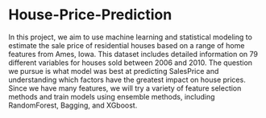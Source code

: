 # House-Price-Prediction

In this project, we aim to use machine learning and statistical modeling to estimate the sale price of residential houses based on a range of home features from Ames, Iowa. This dataset includes detailed information on 79 different variables for houses sold between 2006 and 2010. The question we pursue is what model was best at predicting SalesPrice and understanding which factors have the greatest impact on house prices. Since we have many features, we will try a variety of feature selection methods and train models using ensemble methods, including RandomForest, Bagging, and XGboost.
